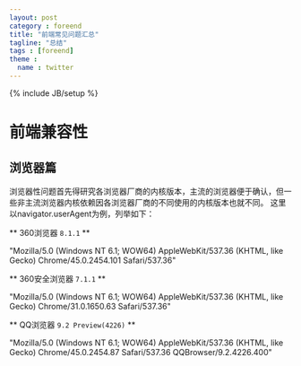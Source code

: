 ```yaml
---
layout: post
category : foreend
title: "前端常见问题汇总"
tagline: "总结"
tags : [foreend]
theme :
  name : twitter
---
```

{% include JB/setup %}


# 前端兼容性

## 浏览器篇

浏览器性问题首先得研究各浏览器厂商的内核版本，主流的浏览器便于确认，但一些非主流浏览器内核依赖因各浏览器厂商的不同使用的内核版本也就不同。
这里以navigator.userAgent为例，列举如下：

** 360浏览器 `8.1.1` **

"Mozilla/5.0 (Windows NT 6.1; WOW64) AppleWebKit/537.36 (KHTML, like Gecko) Chrome/45.0.2454.101 Safari/537.36"

** 360安全浏览器 `7.1.1` **

"Mozilla/5.0 (Windows NT 6.1; WOW64) AppleWebKit/537.36 (KHTML, like Gecko) Chrome/31.0.1650.63 Safari/537.36"

** QQ浏览器 `9.2 Preview(4226)`  **

"Mozilla/5.0 (Windows NT 6.1; WOW64) AppleWebKit/537.36 (KHTML, like Gecko) Chrome/45.0.2454.87 Safari/537.36 QQBrowser/9.2.4226.400"
